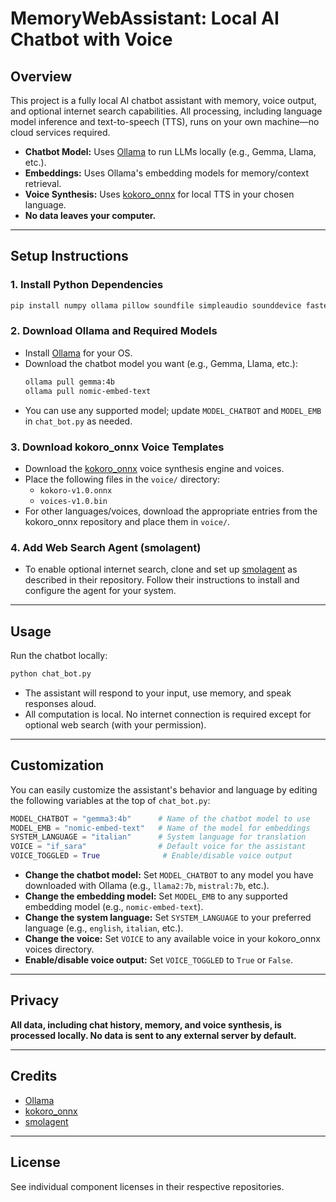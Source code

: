 # MemoryWebAssistant: Local AI Chatbot with Voice

## Overview
This project is a fully local AI chatbot assistant with memory, voice output, and optional internet search capabilities. All processing, including language model inference and text-to-speech (TTS), runs on your own machine—no cloud services required.

- **Chatbot Model:** Uses [Ollama](https://ollama.com/) to run LLMs locally (e.g., Gemma, Llama, etc.).
- **Embeddings:** Uses Ollama's embedding models for memory/context retrieval.
- **Voice Synthesis:** Uses [kokoro_onnx](https://github.com/thewh1teagle/kokoro-onnx) for local TTS in your chosen language.
- **No data leaves your computer.**

---

## Setup Instructions

### 1. Install Python Dependencies

```bash
pip install numpy ollama pillow soundfile simpleaudio sounddevice faster-wisper
```

### 2. Download Ollama and Required Models
- Install [Ollama](https://ollama.com/download) for your OS.
- Download the chatbot model you want (e.g., Gemma, Llama, etc.):
  ```bash
  ollama pull gemma:4b
  ollama pull nomic-embed-text
  ```
- You can use any supported model; update `MODEL_CHATBOT` and `MODEL_EMB` in `chat_bot.py` as needed.

### 3. Download kokoro_onnx Voice Templates
- Download the [kokoro_onnx](https://github.com/thewh1teagle/kokoro-onnx) voice synthesis engine and voices.
- Place the following files in the `voice/` directory:
  - `kokoro-v1.0.onnx`
  - `voices-v1.0.bin`
- For other languages/voices, download the appropriate entries from the kokoro_onnx repository and place them in `voice/`.

### 4. Add Web Search Agent (smolagent)
- To enable optional internet search, clone and set up [smolagent](https://github.com/huggingface/smolagents) as described in their repository. Follow their instructions to install and configure the agent for your system.

---

## Usage

Run the chatbot locally:

```bash
python chat_bot.py
```

- The assistant will respond to your input, use memory, and speak responses aloud.
- All computation is local. No internet connection is required except for optional web search (with your permission).

---

## Customization

You can easily customize the assistant's behavior and language by editing the following variables at the top of `chat_bot.py`:

```python
MODEL_CHATBOT = "gemma3:4b"      # Name of the chatbot model to use
MODEL_EMB = "nomic-embed-text"   # Name of the model for embeddings
SYSTEM_LANGUAGE = "italian"      # System language for translation
VOICE = "if_sara"                # Default voice for the assistant
VOICE_TOGGLED = True              # Enable/disable voice output
```

- **Change the chatbot model:** Set `MODEL_CHATBOT` to any model you have downloaded with Ollama (e.g., `llama2:7b`, `mistral:7b`, etc.).
- **Change the embedding model:** Set `MODEL_EMB` to any supported embedding model (e.g., `nomic-embed-text`).
- **Change the system language:** Set `SYSTEM_LANGUAGE` to your preferred language (e.g., `english`, `italian`, etc.).
- **Change the voice:** Set `VOICE` to any available voice in your kokoro_onnx voices directory.
- **Enable/disable voice output:** Set `VOICE_TOGGLED` to `True` or `False`.

---

## Privacy
**All data, including chat history, memory, and voice synthesis, is processed locally. No data is sent to any external server by default.**

---

## Credits
- [Ollama](https://ollama.com)
- [kokoro_onnx](https://github.com/thewh1teagle/kokoro-onnx) 
- [smolagent](https://github.com/huggingface/smolagents)

---

## License
See individual component licenses in their respective repositories.
